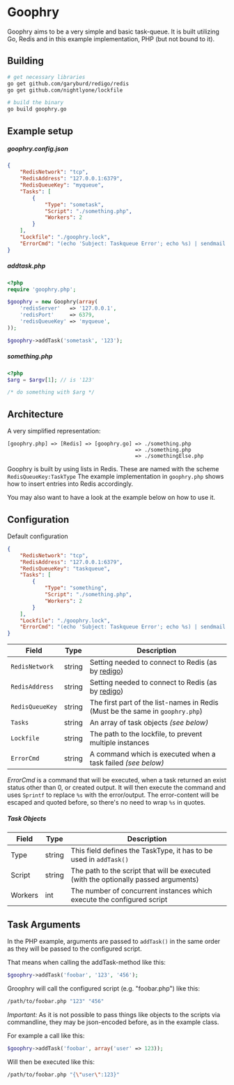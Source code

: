 Goophry
=======

Goophry aims to be a very simple and basic task-queue.
It is built utilizing Go, Redis and in this example implementation, PHP (but not bound to it).


## Building

```sh
# get necessary libraries
go get github.com/garyburd/redigo/redis
go get github.com/nightlyone/lockfile

# build the binary
go build goophry.go
```


## Example setup

##### goophry.config.json
```json
{
    "RedisNetwork": "tcp",
    "RedisAddress": "127.0.0.1:6379",
    "RedisQueueKey": "myqueue",
    "Tasks": [
        {
            "Type": "sometask",
            "Script": "./something.php",
            "Workers": 2
        }
    ],
    "Lockfile": "./goophry.lock",
    "ErrorCmd": "(echo 'Subject: Taskqueue Error'; echo %s) | sendmail mail@example.com"
}
```

##### addtask.php
```php
<?php
require 'goophry.php';

$goophry = new Goophry(array(
    'redisServer'   => '127.0.0.1',
    'redisPort'     => 6379,
    'redisQueueKey' => 'myqueue',
));

$goophry->addTask('sometask', '123');
```

##### something.php
```php
<?php
$arg = $argv[1]; // is '123'

/* do something with $arg */
```

## Architecture

A very simplified representation:
```
[goophry.php] => [Redis] => [goophry.go] => ./something.php
                                         => ./something.php
                                         => ./somethingElse.php
```

Goophry is built by using lists in Redis. These are named with the scheme `RedisQueueKey:TaskType`
The example implementation in `goophry.php` shows how to insert entries into Redis accordingly.

You may also want to have a look at the example below on how to use it.


## Configuration

Default configuration
```json
{
    "RedisNetwork": "tcp",
    "RedisAddress": "127.0.0.1:6379",
    "RedisQueueKey": "taskqueue",
    "Tasks": [
        {
            "Type": "something",
            "Script": "./something.php",
            "Workers": 2
        }
    ],
    "Lockfile": "./goophry.lock",
    "ErrorCmd": "(echo 'Subject: Taskqueue Error'; echo %s) | sendmail mail@example.com"
}
```

Field|Type|Description
-----|----|-----------
`RedisNetwork`|string|Setting needed to connect to Redis (as by [redigo](http://godoc.org/github.com/garyburd/redigo/redis#Dial))
`RedisAddress`|string|Setting needed to connect to Redis (as by [redigo](http://godoc.org/github.com/garyburd/redigo/redis#Dial))
`RedisQueueKey`|string|The first part of the list-names in Redis (Must be the same in `goophry.php`)
`Tasks`|string|An array of task objects _(see below)_
`Lockfile`|string|The path to the lockfile, to prevent multiple instances
`ErrorCmd`|string|A command which is executed when a task failed _(see below)_

*ErrorCmd* is a command that will be executed, when a task returned an exist status other than 0,
or created output. It will then execute the command and uses `Sprintf` to replace `%s` with the error/output.
The error-content will be escaped and quoted before, so there's no need to wrap `%s` in quotes.

##### Task Objects

Field|Type|Description
-----|----|-----------
Type|string|This field defines the TaskType, it has to be used in `addTask()`
Script|string|The path to the script that will be executed (with the optionally passed arguments)
Workers|int|The number of concurrent instances which execute the configured script


## Task Arguments

In the PHP example, arguments are passed to `addTask()` in the same order as they
will be passed to the configured script.

That means when calling the addTask-method like this:
```php
$goophry->addTask('foobar', '123', '456');
```

Groophry will call the configured script (e.g. "foobar.php") like this:
```sh
/path/to/foobar.php "123" "456"
```

*Important:* As it is not possible to pass things like objects to the scripts via commandline,
they may be json-encoded before, as in the example class.

For example a call like this:
```php
$goophry->addTask('foobar', array('user' => 123));
```

Will then be executed like this:
```sh
/path/to/foobar.php "{\"user\":123}"
```
